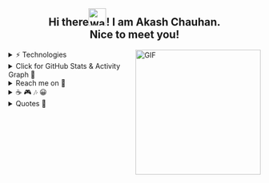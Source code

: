 <h2 align="center">Hi there<img alt="wave" src="https://emojis.slackmojis.com/emojis/images/1588177020/8809/wave_hello.gif?1588177020" width="35">! I am Akash Chauhan.<br> Nice to meet you!</h2>

<!-- [![Typing SVG](https://readme-typing-svg.herokuapp.com/?color=00bfbf&size=35&center=true&vCenter=true&width=1000&lines=Hi+ there,+I+am+===+AkashChauhan;Nice+to+meet+you!===+WEB+DEVELOPMENT;;IF+(LIKE+MY+WORK)+FOLLOW+%26%26+STAR;THNX+:%29)](https://git.io/typing-svg) -->



<img align="right" height="250px" alt="GIF" src="https://i.pinimg.com/originals/e4/26/70/e426702edf874b181aced1e2fa5c6cde.gif" />


<details>
 
<summary> ⚡ Technologies</summary>
 
 <br>
 
![JavaScript](https://img.shields.io/badge/javascript-%23323330.svg?style=for-the-badge&logo=javascript&logoColor=%23F7DF1E)
![C](https://img.shields.io/badge/c-%2300599C.svg?style=for-the-badge&logo=c&logoColor=white)
![C++](https://img.shields.io/badge/c++-%2300599C.svg?style=for-the-badge&logo=c%2B%2B&logoColor=white)
![React](https://img.shields.io/badge/react-%2320232a.svg?style=for-the-badge&logo=react&logoColor=%2361DAFB)
![Vue.js](https://img.shields.io/badge/vuejs-%2335495e.svg?style=for-the-badge&logo=vuedotjs&logoColor=%234FC08D)
![Angular](https://img.shields.io/badge/angular-%23DD0031.svg?style=for-the-badge&logo=angular&logoColor=white)	
![NodeJS](https://img.shields.io/badge/node.js-6DA55F?style=for-the-badge&logo=node.js&logoColor=white)
![Express.js](https://img.shields.io/badge/express.js-%23404d59.svg?style=for-the-badge&logo=express&logoColor=%2361DAFB)
![MongoDB](https://img.shields.io/badge/MongoDB-%234ea94b.svg?style=for-the-badge&logo=mongodb&logoColor=white)
![HTML5](https://img.shields.io/badge/html5-%23E34F26.svg?style=for-the-badge&logo=html5&logoColor=white)
![CSS3](https://img.shields.io/badge/css3-%231572B6.svg?style=for-the-badge&logo=css3&logoColor=white)
![Bootstrap](https://img.shields.io/badge/bootstrap-%23563D7C.svg?style=for-the-badge&logo=bootstrap&logoColor=white)
![TailwindCSS](https://img.shields.io/badge/tailwindcss-%2338B2AC.svg?style=for-the-badge&logo=tailwind-css&logoColor=white)
![Git](https://img.shields.io/badge/git-%23F05033.svg?style=for-the-badge&logo=git&logoColor=white)
![GitHub](https://img.shields.io/badge/github-%23121011.svg?style=for-the-badge&logo=github&logoColor=white)
![GraphQL](https://img.shields.io/badge/-GraphQL-E10098?style=for-the-badge&logo=graphql&logoColor=white)
![Redux](https://img.shields.io/badge/redux-%23593d88.svg?style=for-the-badge&logo=redux&logoColor=white)
![Visual Studio Code](https://img.shields.io/badge/Visual%20Studio%20Code-0078d7.svg?style=for-the-badge&logo=visual-studio-code&logoColor=white)
![TypeScript](https://img.shields.io/badge/typescript-%23007ACC.svg?style=for-the-badge&logo=typescript&logoColor=white)
[Vuetify](https://img.shields.io/badge/Vuetify-1867C0?style=for-the-badge&logo=vuetify&logoColor=AEDDFF)
 
 </details>

<details>
<summary>Click for GitHub Stats & Activity Graph 🚀 </summary>
  
  
[![Akash's GitHub Activity Graph](https://activity-graph.herokuapp.com/graph?username=Akash52&theme=react-dark)](Akash52)
| ![Akash's github stats](https://github-readme-stats.vercel.app/api?username=Akash52&show_icons=true&theme=gotham) | ![Akash GitHub Streak](https://github-readme-streak-stats.herokuapp.com/?user=Akash52&theme=gotham) |
| --- | --- |
| [![Top Langs](https://github-readme-stats.vercel.app/api/top-langs/?username=Akash52&layout=compact&theme=gotham)](https://github.com/Akash52/github-readme-stats)


</details>

<details>
 
 <summary>Reach me on 🤝</summary>
	


<a href="https://www.linkedin.com/in/akash-chauhan-3616321a4" target="_blank"><img src="https://img.shields.io/badge/LinkedIn-%230077B5.svg?&style=flat-square&logo=linkedin&logoColor=white" alt="LinkedIn"></a>
<a href="https://www.instagram.com/coding.7.7.7" target="_blank"><img src="https://img.shields.io/badge/Instagram-%23E4405F.svg?&style=flat-square&logo=instagram&logoColor=white" alt="Instagram"></a>
<a href="https://dev.to/akash52" target="_blank"><img src="https://img.shields.io/badge/DEV-%230A0A0A.svg?&style=flat-square&logo=DEV.to&logoColor=white" alt="DEV.to"></a>
	![Twitter](https://img.shields.io/badge/Twitter-%231DA1F2.svg?style=flat-square&logo=Twitter&logoColor=white)
<a href="https://leetcode.com/ac8572611/" target="_blank">[![LeetCode](https://img.shields.io/badge/-LeetCode-ff8c00?style=flat&labelColor=ff8c00&logo=LeetCode&logoColor=white)](https://leetcode.com/ac8572611/)</a>
<a href="https://spotify-github-profile.vercel.app/api/view?uid=38j2rxoo47fanswkq1lb10bzq&redirect=true" target="_blank"> 
![Spotify](https://img.shields.io/badge/Spotify-1ED760?&logo=spotify&logoColor=white) </a>
![Xbox](https://img.shields.io/badge/xbox-%23107C10.svg?logo=xbox&logoColor=white)
![Steam](https://img.shields.io/badge/steam-%23000000.svg?style=style=flat-square&logo=steam&logoColor=white)
 
 </details>
   
   
  <details>
<summary open>☕ 🎮 🎶 😀</summary>
 
  <div align="center">

 [![spotify-github-profile](https://spotify-github-profile.vercel.app/api/view?uid=38j2rxoo47fanswkq1lb10bzq&cover_image=true&theme=novatorem&bar_color=53b14f&bar_color_cover=true)](https://spotify-github-profile.vercel.app/api/view?uid=38j2rxoo47fanswkq1lb10bzq&redirect=true)
   
![Alt text](https://spotify-recently-played-readme.vercel.app/api?user=38j2rxoo47fanswkq1lb10bzq&unique={true|1|on|yes})
   
</div>
 
 <div align="center">
  
<!--  ![Alt text](https://spotify-recently-played-readme.vercel.app/api?user=38j2rxoo47fanswkq1lb10bzq&unique={true|1|on|yes}) -->
 
</div>
 
  </details>
  

  

<details>
	  <summary> Quotes 📝 </summary>

	“A butterfly is a beautiful creature,
		But it only lives for a few weeks.”
	
	“A rainbow is a beautiful phenomenon,
		But it only lasts about 90 seconds.”
	
	“A falling comet is a beautiful event,
		But it is visible for only a few minutes.”
	
	“Don’t go through life, grow through life.”
</details>


  
